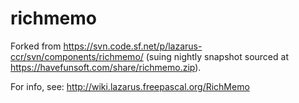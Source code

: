 # richmemo
Forked from https://svn.code.sf.net/p/lazarus-ccr/svn/components/richmemo/ (suing nightly snapshot sourced at https://havefunsoft.com/share/richmemo.zip).

For info, see: http://wiki.lazarus.freepascal.org/RichMemo